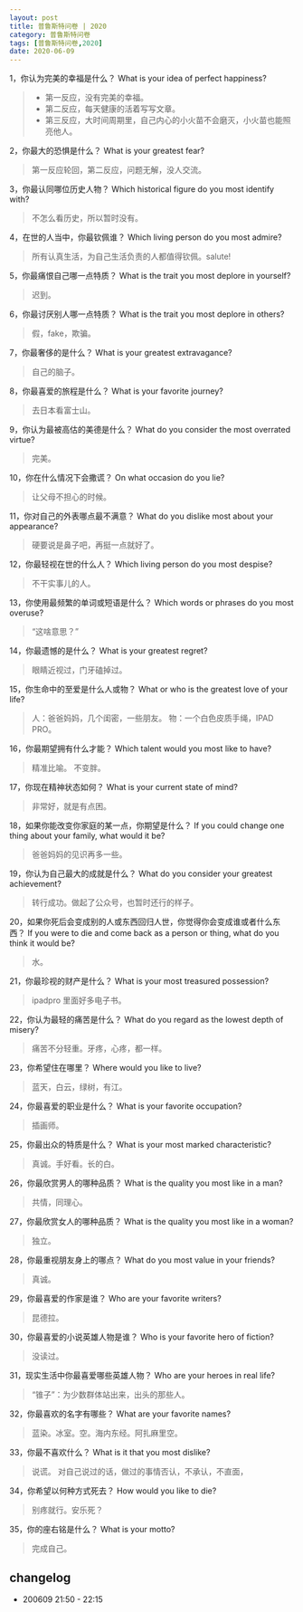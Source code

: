 ```yaml
---
layout: post
title: 普鲁斯特问卷 | 2020
category: 普鲁斯特问卷
tags: [普鲁斯特问卷,2020]
date: 2020-06-09
---
```


1，你认为完美的幸福是什么？
What is your idea of perfect happiness?

> - 第一反应，没有完美的幸福。
> - 第二反应，每天健康的活着写写文章。
> - 第三反应，大时间周期里，自己内心的小火苗不会磨灭，小火苗也能照亮他人。


2，你最大的恐惧是什么？
What is your greatest fear?

> 第一反应轮回，第二反应，问题无解，没人交流。


3，你最认同哪位历史人物？
Which historical figure do you most identify with?

> 不怎么看历史，所以暂时没有。

4，在世的人当中，你最钦佩谁？
Which living person do you most admire?

> 所有认真生活，为自己生活负责的人都值得钦佩。salute!

5，你最痛恨自己哪一点特质？
What is the trait you most deplore in yourself?

> 迟到。


6，你最讨厌别人哪一点特质？
What is the trait you most deplore in others?

> 假，fake，欺骗。

7，你最奢侈的是什么？
What is your greatest extravagance?

> 自己的脑子。


8，你最喜爱的旅程是什么？
What is your favorite journey?

> 去日本看富士山。

9，你认为最被高估的美德是什么？
What do you consider the most overrated virtue?

> 完美。

10，你在什么情况下会撒谎？
On what occasion do you lie?

> 让父母不担心的时候。

11，你对自己的外表哪点最不满意？
What do you dislike most about your appearance?

> 硬要说是鼻子吧，再挺一点就好了。

12，你最轻视在世的什么人？
Which living person do you most despise?

> 不干实事儿的人。

13，你使用最频繁的单词或短语是什么？
Which words or phrases do you most overuse?

> “这啥意思？”

14，你最遗憾的是什么？
What is your greatest regret?

> 眼睛近视过，门牙磕掉过。

15，你生命中的至爱是什么人或物？
What or who is the greatest love of your life?

>人：爸爸妈妈，几个闺密，一些朋友。
>物：一个白色皮质手绳，IPAD PRO。

16，你最期望拥有什么才能？
Which talent would you most like to have?

> 精准比喻。
> 不变胖。

17，你现在精神状态如何？
What is your current state of mind?

> 非常好，就是有点困。

18，如果你能改变你家庭的某一点，你期望是什么？
If you could change one thing about your family, what would it be?

> 爸爸妈妈的见识再多一些。

19，你认为自己最大的成就是什么？
What do you consider your greatest achievement?

> 转行成功。做起了公众号，也暂时还行的样子。

20，如果你死后会变成别的人或东西回归人世，你觉得你会变成谁或者什么东西？
If you were to die and come back as a person or thing, what do you think it would be?

> 水。

21，你最珍视的财产是什么？
What is your most treasured possession?

> ipadpro 里面好多电子书。

22，你认为最轻的痛苦是什么？
What do you regard as the lowest depth of misery?

> 痛苦不分轻重。牙疼，心疼，都一样。

23，你希望住在哪里？
Where would you like to live?

> 蓝天，白云，绿树，有江。

24，你最喜爱的职业是什么？
What is your favorite occupation?

> 插画师。

25，你最出众的特质是什么？
What is your most marked characteristic?

> 真诚。手好看。长的白。

26，你最欣赏男人的哪种品质？
What is the quality you most like in a man?

> 共情，同理心。

27，你最欣赏女人的哪种品质？
What is the quality you most like in a woman?

> 独立。

28，你最重视朋友身上的哪点？
What do you most value in your friends?

> 真诚。

29，你最喜爱的作家是谁？
Who are your favorite writers?

> 昆德拉。


30，你最喜爱的小说英雄人物是谁？
Who is your favorite hero of fiction?

> 没读过。

31，现实生活中你最喜爱哪些英雄人物？
Who are your heroes in real life?

> “锥子”：为少数群体站出来，出头的那些人。

32，你最喜欢的名字有哪些？
What are your favorite names?

> 蓝染。冰室。空。海内东经。阿扎麻里空。

33，你最不喜欢什么？
What is it that you most dislike?

> 说谎。
> 对自己说过的话，做过的事情否认，不承认，不直面，

34，你希望以何种方式死去？
How would you like to die?

> 别疼就行。安乐死？

35，你的座右铭是什么？
What is your motto?

> 完成自己。

## changelog
- 200609 21:50 - 22:15

